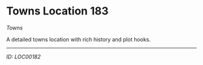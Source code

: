 # Towns Location 183

*Towns*

A detailed towns location with rich history and plot hooks.

---
*ID: LOC00182*